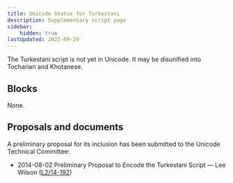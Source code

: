```yaml
---
title: Unicode Status for Turkestani
description: Supplementary script page
sidebar:
    hidden: true
lastUpdated: 2025-09-29
---
```


The Turkestani script is not yet in Unicode. It may be disunified into Tocharian and Khotanese.

## Blocks

None.

## Proposals and documents

A preliminary proposal for its inclusion has been submitted to the Unicode Technical Committee:
- 2014-08-02 Preliminary Proposal to Encode the Turkestani Script — Lee Wilson ([L2/14-192](http://www.unicode.org/cgi-bin/GetMatchingDocs.pl?L2/14-192))

